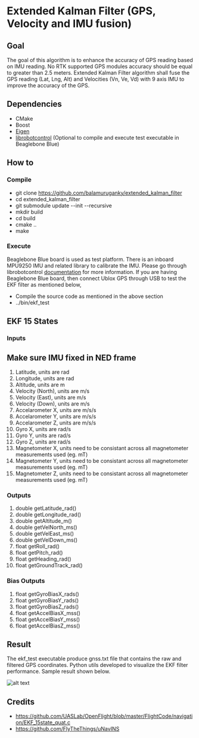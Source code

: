 # Extended Kalman Filter (GPS, Velocity and IMU fusion)

## Goal
The goal of this algorithm is to enhance the accuracy of GPS reading based on IMU reading. No RTK supported GPS modules accuracy should be equal to greater than 2.5 meters. Extended Kalman Filter algorithm shall fuse the GPS reading (Lat, Lng, Alt) and Velocities (Vn, Ve, Vd) with 9 axis IMU to improve the accuracy of the GPS.

## Dependencies
* CMake
* Boost
* [Eigen](https://eigen.tuxfamily.org/index.php?title=Main_Page)
* [librobotcontrol](https://github.com/beagleboard/librobotcontrol) (Optional to compile and execute test executable in Beaglebone Blue)

## How to
### Compile
* git clone https://github.com/balamuruganky/extended_kalman_filter
* cd extended_kalman_filter
* git submodule update --init --recursive
* mkdir build
* cd build
* cmake ..
* make

### Execute
Beaglebone Blue board is used as test platform. There is an inboard MPU9250 IMU and related library to calibrate the IMU. Please go through librobotcontrol [documentation](http://beagleboard.org/librobotcontrol/) for more information.
If you are having Beaglebone Blue board, then connect Ublox GPS through USB to test the EKF filter as mentioned below,

* Compile the source code as mentioned in the above section
* ../bin/ekf_test

## EKF 15 States

### Inputs
## Make sure IMU fixed in NED frame
1) Latitude, units are rad
2) Longitude, units are rad
3) Altitude, units are m
4) Velocity (North), units are m/s
5) Velocity (East), units are m/s
6) Velocity (Down), units are m/s
7) Accelarometer X, units are m/s/s
8) Accelarometer Y, units are m/s/s
9) Accelarometer Z, units are m/s/s
10) Gyro X, units are rad/s
11) Gyro Y, units are rad/s
12) Gyro Z, units are rad/s
13) Magnetometer X, units need to be consistant across all magnetometer measurements used (eg. mT)
14) Magnetometer Y, units need to be consistant across all magnetometer measurements used (eg. mT)
15) Magnetometer Z, units need to be consistant across all magnetometer measurements used (eg. mT)

### Outputs
1) double getLatitude_rad()
2) double getLongitude_rad()
3) double getAltitude_m()
4) double getVelNorth_ms()
5) double getVelEast_ms()
6) double getVelDown_ms()
7) float  getRoll_rad()
8) float  getPitch_rad()
9) float  getHeading_rad()
10) float  getGroundTrack_rad()

### Bias Outputs
1) float getGyroBiasX_rads()
2) float getGyroBiasY_rads()
3) float getGyroBiasZ_rads()
4) float getAccelBiasX_mss()
5) float getAccelBiasY_mss()
6) float getAccelBiasZ_mss()

## Result
The ekf_test executable produce gnss.txt file that contains the raw and filtered GPS coordinates. Python utils developed to visualize the EKF filter performance. Sample result shown below.

![alt text][ekf_result]

[ekf_result]: https://github.com/balamuruganky/extended_kalman_filter/blob/master/python_utils/test_data/raw_vs_ekf.png "GPS Raw Vs Filtered"

## Credits
* https://github.com/UASLab/OpenFlight/blob/master/FlightCode/navigation/EKF_15state_quat.c
* https://github.com/FlyTheThings/uNavINS
